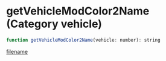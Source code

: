 # getVehicleModColor2Name (Category vehicle)

```js
function getVehicleModColor2Name(vehicle: number): string
```

[filename](getVehicleModColor2Name_m.md ':include')